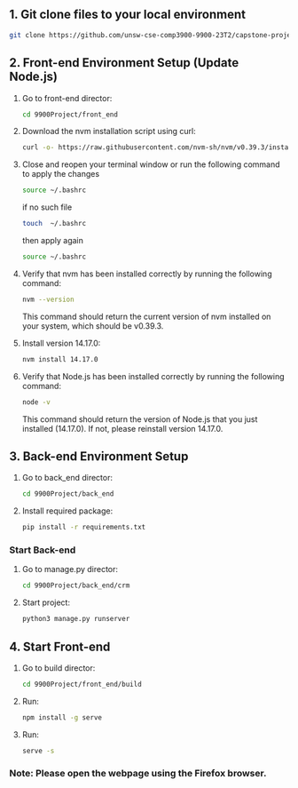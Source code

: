 ## 1. Git clone files to your local environment

```bash
git clone https://github.com/unsw-cse-comp3900-9900-23T2/capstone-project-9900h11bgogogo.git
```
## 2. Front-end Environment Setup (Update Node.js)
1. Go to front-end director:
   ```bash
   cd 9900Project/front_end
   ```

2. Download the nvm installation script using curl:
   ```bash
   curl -o- https://raw.githubusercontent.com/nvm-sh/nvm/v0.39.3/install.sh | bash
   ```

3. Close and reopen your terminal window or run the following command to apply the changes
   ```bash
   source ~/.bashrc
   ```
   if no such file
   ```bash
   touch  ~/.bashrc
   ```
   then apply again
   ```bash
   source ~/.bashrc
   ```

4. Verify that nvm has been installed correctly by running the following command:
   ```bash
   nvm --version
   ```
   This command should return the current version of nvm installed on your system, which should be v0.39.3.

5. Install version 14.17.0:
   ```bash
   nvm install 14.17.0
   ```

6. Verify that Node.js has been installed correctly by running the following command:
   ```bash
   node -v
   ```
   This command should return the version of Node.js that you just installed (14.17.0). If not, please reinstall version 14.17.0.

## 3. Back-end Environment Setup
1. Go to back_end director:
   ```bash
   cd 9900Project/back_end
   ```

2. Install required package:
   ```bash
   pip install -r requirements.txt
   ```

### Start Back-end

1. Go to manage.py director:
   ```bash
   cd 9900Project/back_end/crm
   ```

2. Start project:
   ```bash
   python3 manage.py runserver
   ```

## 4. Start Front-end
1. Go to build director:
   ```bash
   cd 9900Project/front_end/build
   ```

2. Run:
   ```bash
   npm install -g serve
   ```

3. Run:
   ```bash
   serve -s
   ```
### Note: Please open the webpage using the Firefox browser.
